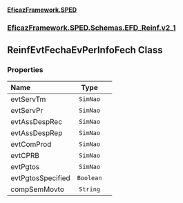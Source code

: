 #### [EficazFramework.SPED](EficazFrameworkSPED.md 'EficazFramework SPED')
### [EficazFramework.SPED.Schemas.EFD_Reinf.v2_1](EficazFramework.SPED.Schemas.EFD_Reinf.v2_1.md 'EficazFramework.SPED.Schemas.EFD_Reinf.v2_1')

## ReinfEvtFechaEvPerInfoFech Class
### Properties

| Name | Type | |
| :--- | :---: | :--- |
| evtServTm | `SimNao` |  |
| evtServPr | `SimNao` |  |
| evtAssDespRec | `SimNao` |  |
| evtAssDespRep | `SimNao` |  |
| evtComProd | `SimNao` |  |
| evtCPRB | `SimNao` |  |
| evtPgtos | `SimNao` |  |
| evtPgtosSpecified | `Boolean` |  |
| compSemMovto | `String` |  |
